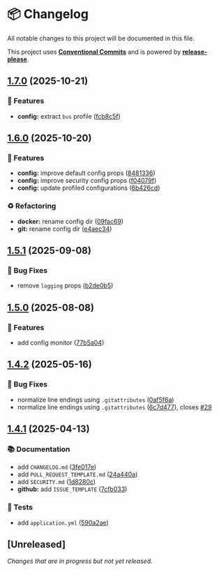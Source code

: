 # 📦 Changelog

All notable changes to this project will be documented in this file.

This project uses **[Conventional Commits](https://www.conventionalcommits.org/)** and is powered by **[release-please](https://github.com/googleapis/release-please)**.

## [1.7.0](https://github.com/justedlev/config-center/compare/v1.6.0...v1.7.0) (2025-10-21)


### 🚀 Features

* **config:** extract `bus` profile ([fcb8c5f](https://github.com/justedlev/config-center/commit/fcb8c5f2721c31faa170c16a93828a2499e2b17a))

## [1.6.0](https://github.com/justedlev/config-center/compare/v1.5.1...v1.6.0) (2025-10-20)


### 🚀 Features

* **config:** improve default config props ([8481336](https://github.com/justedlev/config-center/commit/848133654b430631a3cdc16134e3f50d8ca17f19))
* **config:** improve security config props ([f04079f](https://github.com/justedlev/config-center/commit/f04079f6e4af051f3ac8cbf16b733d9cc938afd1))
* **config:** update profiled configurations ([6b426cd](https://github.com/justedlev/config-center/commit/6b426cda7691f3c402eafda79f2e3faadd8740bb))


### ♻️ Refactoring

* **docker:** rename config dir ([09fac69](https://github.com/justedlev/config-center/commit/09fac69e41075f7ad776c9ccf5e33ba6c669ede3))
* **git:** rename config dir ([e4aec34](https://github.com/justedlev/config-center/commit/e4aec34cd50d11f4daa425f0d9a40010b5dac31c))

## [1.5.1](https://github.com/justedlev/config-center/compare/v1.5.0...v1.5.1) (2025-09-08)


### 🐛 Bug Fixes

* remove `logging` props ([b2de0b5](https://github.com/justedlev/config-center/commit/b2de0b51b234d848c4cc222ee0f8735fb66c4b61))

## [1.5.0](https://github.com/justedlev/config-center/compare/v1.4.2...v1.5.0) (2025-08-08)


### 🚀 Features

* add config monitor ([77b5a04](https://github.com/justedlev/config-center/commit/77b5a04530333cd00143499fb9e0fa4efb5aedb7))

## [1.4.2](https://github.com/justedlev/config-center/compare/v1.4.1...v1.4.2) (2025-05-16)


### 🐛 Bug Fixes

* normalize line endings using `.gitattributes` ([0af5f6a](https://github.com/justedlev/config-center/commit/0af5f6ac91fe611ed6ff9e21728cd2e4e0cb64e4))
* normalize line endings using `.gitattributes` ([6c7d477](https://github.com/justedlev/config-center/commit/6c7d477bbd67e2563e948ea28b35d933fa4e5ff6)), closes [#29](https://github.com/justedlev/config-center/issues/29)

## [1.4.1](https://github.com/justedlev/config-center/compare/v1.4.0...v1.4.1) (2025-04-13)


### 📚 Documentation

* add `CHANGELOG.md` ([3fe017e](https://github.com/justedlev/config-center/commit/3fe017e3aac873c10b134073ac5735110611e2da))
* add `PULL_REQUEST_TEMPLATE.md` ([24a440a](https://github.com/justedlev/config-center/commit/24a440af4f89d9e5e32bcbdf6358878b3d362d36))
* add `SECURITY.md` ([1d8280c](https://github.com/justedlev/config-center/commit/1d8280cd764da2560638acd4cf843b74d58f7a1e))
* **github:** add `ISSUE_TEMPLATE` ([7cfb033](https://github.com/justedlev/config-center/commit/7cfb03308cd27a08c599240f103858c31e25f694))


### 🧪 Tests

* add `application.yml` ([590a2ae](https://github.com/justedlev/config-center/commit/590a2aed0f7015af2e0110e53acaed2f6812e821))

## [Unreleased]

_Changes that are in progress but not yet released._

<!-- RELEASE PLEASE INSERT CHANGELOG HERE -->
